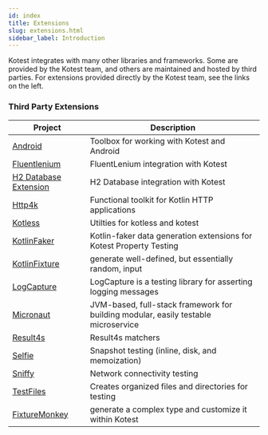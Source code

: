 ```yaml
---
id: index
title: Extensions
slug: extensions.html
sidebar_label: Introduction
---
```


Kotest integrates with many other libraries and frameworks. Some are provided by the Kotest team, and others are
maintained and hosted by third parties. For extensions provided directly by the Kotest team, see the links on the left.

### Third Party Extensions

| Project                                                                                          | Description                                                                        |
|--------------------------------------------------------------------------------------------------|------------------------------------------------------------------------------------|
| [Android](https://github.com/LeoColman/kotest-android)                                           | Toolbox for working with Kotest and Android                                        |
| [Fluentlenium](https://fluentlenium.io/docs/test-runners/#kotest)                                | FluentLenium integration with Kotest                                               |
| [H2 Database Extension](https://github.com/LeoColman/kotest-extensions-h2)                       | H2 Database integration with Kotest                                                |
| [Http4k](https://www.http4k.org/guide/reference/kotest/)                                         | Functional toolkit for Kotlin HTTP applications                                    |
| [Kotless](https://github.com/LeoColman/kotest-kotless)                                           | Utilties for kotless and kotest                                                    |
| [KotlinFaker](https://serpro69.github.io/kotlin-faker/extensions/kotest-property-extension/)     | Kotlin-faker data generation extensions for Kotest Property Testing                |
| [KotlinFixture](https://github.com/appmattus/kotlinfixture/blob/main/fixture-kotest/README.adoc) | generate well-defined, but essentially random, input                               |
| [LogCapture](https://github.com/jsalinaspolo/logcapture)                                         | LogCapture is a testing library for asserting logging messages                     |
| [Micronaut](https://github.com/micronaut-projects/micronaut-test)                                | JVM-based, full-stack framework for building modular, easily testable microservice |
| [Result4s](https://github.com/MrBergin/result4k-kotest-matchers)                                 | Result4s matchers                                                                  |
| [Selfie](https://www.github.com/diffplug/selfie)                                                 | Snapshot testing (inline, disk, and memoization)                                   |
| [Sniffy](https://www.sniffy.io/docs/latest/#_integration_with_kotest)                            | Network connectivity testing                                                       |
| [TestFiles](https://github.com/jGleitz/testfiles)                                                | Creates organized files and directories for testing                                |
| [FixtureMonkey](https://github.com/naver/fixture-monkey)                                         | generate a complex type and customize it within Kotest                             |
